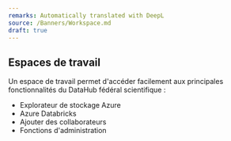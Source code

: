 ```yaml
---
remarks: Automatically translated with DeepL
source: /Banners/Workspace.md
draft: true
---
```


## Espaces de travail

Un espace de travail permet d'accéder facilement aux principales fonctionnalités du DataHub fédéral scientifique :
- Explorateur de stockage Azure
- Azure Databricks
- Ajouter des collaborateurs
- Fonctions d'administration


